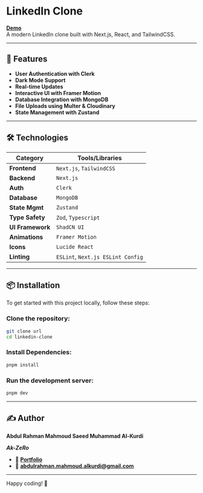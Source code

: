 # LinkedIn Clone

**[Demo](demo_url)**  
A modern LinkedIn clone built with Next.js, React, and TailwindCSS.

---

## 🚀 Features

- **User Authentication with Clerk**
- **Dark Mode Support**
- **Real-time Updates**
- **Interactive UI with Framer Motion**
- **Database Integration with MongoDB**
- **File Uploads using Multer & Cloudinary**
- **State Management with Zustand**

---

## 🛠️ Technologies

| **Category**     | **Tools/Libraries**               |
| ---------------- | --------------------------------- |
| **Frontend**     | `Next.js`, `TailwindCSS`          |
| **Backend**      | `Next.js`                         |
| **Auth**         | `Clerk`                           |
| **Database**     | `MongoDB`                         |
| **State Mgmt**   | `Zustand`                         |
| **Type Safety**  | `Zod`, `Typescript`               |
| **UI Framework** | `ShadCN UI`                       |
| **Animations**   | `Framer Motion`                   |
| **Icons**        | `Lucide React`                    |
| **Linting**      | `ESLint`, `Next.js ESLint Config` |

---

## 📦 Installation

To get started with this project locally, follow these steps:

### Clone the repository:

```bash
git clone url
cd linkedin-clone
```

### Install Dependencies:

```bash
pnpm install
```

### Run the development server:

```bash
pnpm dev
```

---

## ✍️ Author

**Abdul Rahman Mahmoud Saeed Muhammad Al-Kurdi**

**_Ak-ZeRo_**

- 💼 **[Portfolio](https://ak-zero.vercel.app)**
- 📧 **[abdulrahman.mahmoud.alkurdi@gmail.com](mailto:abdulrahman.mahmoud.alkurdi@gmail.com)**

---

Happy coding! 🚀
